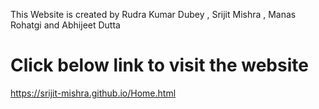 This Website is created by Rudra Kumar Dubey , Srijit Mishra , Manas Rohatgi and Abhijeet Dutta

# Click below link to visit the website


https://srijit-mishra.github.io/Home.html
